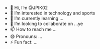 - 👋 Hi, I’m @JPIK02
- 👀 I’m interested in technology and sports
- 🌱 I’m currently learning ...
- 💞️ I’m looking to collaborate on ...ye
- 📫 How to reach me ...
- 😄 Pronouns: ...
- ⚡ Fun fact: ...

<!---
JPIK02/JPIK02 is a ✨ special ✨ repository because its `README.md` (this file) appears on your GitHub profile.
You can click the Preview link to take a look at your changes.
--->
